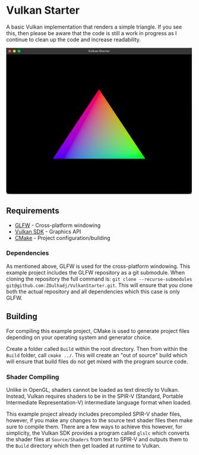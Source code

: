 # Vulkan Starter
A basic Vulkan implementation that renders a simple triangle. If you see this, then
please be aware that the code is still a work in progress as I continue to clean up
the code and increase readability.

<img src=".gitassets/Application.png" width="500"/>

## Requirements
* [GLFW](https://glfw.org) - Cross-platform windowing
* [Vulkan SDK](https://vulkan.lunarg.com/) - Graphics API
* [CMake](https://cmake.org) - Project configuration/building

### Dependencies

As mentioned above, GLFW is used for the cross-platform windowing. This example project includes the GLFW repository as a git submodule.
When cloning the repository the full command is: ``` git clone --recurse-submodules git@github.com:ZOulhadj/VulkanStarter.git ```. This
will ensure that you clone both the actual repository and all dependencies which this case is only GLFW.

## Building

For compiling this example project, CMake is used to generate project files depending on your operating system and generator choice.

Create a folder called ``` Build ``` within the root directory. Then from within the ``` Build ``` folder, call ``` cmake ../ ```.
This will create an "out of source" build which will ensure that build files do not get mixed with the program source code.

### Shader Compiling
Unlike in OpenGL, shaders cannot be loaded as text directly to Vulkan. Instead,
Vulkan requires shaders to be in the SPIR-V (Standard, Portable Intermediate Representation-V)
intermediate language format when loaded.

This example project already includes precompiled SPIR-V shader files, however, if
you make any changes to the source text shader files then make sure to compile them.
There are a few ways to achieve this however, for simplicity, the Vulkan SDK provides a program
called ```glslc``` which converts the shader files at ```Source/Shaders``` from text to SPIR-V
and outputs them to the ```Build``` directory which then get loaded at runtime to Vulkan.
